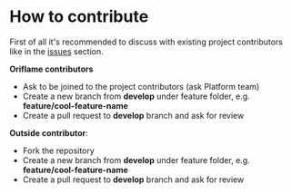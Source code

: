 # How to contribute

First of all it's recommended to discuss with existing project contributors like in the [issues](https://github.com/Oriflame/devops/issues) section.

**Oriflame contributors**

* Ask to be joined to the project contributors (ask Platform team)
* Create a new branch from **develop** under feature folder, e.g. **feature/cool-feature-name**
* Create a pull request to **develop** branch and ask for review

**Outside contributor**:

* Fork the repository
* Create a new branch from **develop** under feature folder, e.g. **feature/cool-feature-name**
* Create a pull request to **develop** branch and ask for review
